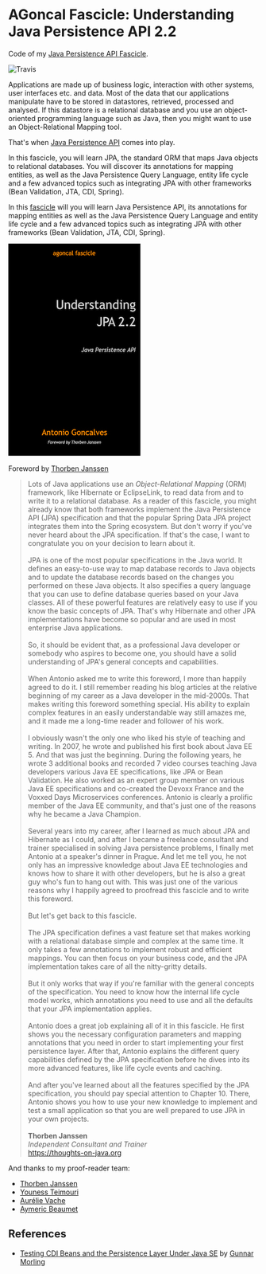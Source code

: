 # AGoncal Fascicle: Understanding Java Persistence API 2.2

Code of my [Java Persistence API Fascicle](https://www.amazon.com/Understanding-JPA-2-2-Persistence-fascicle-ebook/dp/B07RWPXPS6).

![Travis](https://travis-ci.org/agoncal/agoncal-fascicle-jpa.svg?branch=2.2)

Applications are made up of business logic, interaction with other systems, user interfaces etc. and data.
Most of the data that our applications manipulate have to be stored in datastores, retrieved, processed and analysed.
If this datastore is a relational database and you use an object-oriented programming language such as Java, then you might want to use an Object-Relational Mapping tool.

That's when [Java Persistence API](https://beanvalidation.org) comes into play.

In this fascicle, you will learn JPA, the standard ORM that maps Java objects to relational databases.
You will discover its annotations for mapping entities, as well as the Java Persistence Query Language, entity life cycle and a few advanced topics such as integrating JPA with other frameworks (Bean Validation, JTA, CDI, Spring).

In this [fascicle](https://www.amazon.com/author/agoncal) will you will learn Java Persistence API, its annotations for mapping entities as well as the Java Persistence Query Language and entity life cycle and a few advanced topics such as integrating JPA with other frameworks (Bean Validation, JTA, CDI, Spring).

![Java Persistence API Fascicle](https://raw.githubusercontent.com/agoncal/agoncal-fascicle-jpa/master/cover.jpg)

Foreword by [Thorben Janssen](https://twitter.com/thjanssen123)

> Lots of Java applications use an _Object-Relational Mapping_ (ORM) framework, like Hibernate or EclipseLink, to read data from and to write it to a relational database.
As a reader of this fascicle, you might already know that both frameworks implement the Java Persistence API (JPA) specification and that the popular Spring Data JPA project integrates them into the Spring ecosystem.
But don't worry if you've never heard about the JPA specification.
If that's the case, I want to congratulate you on your decision to learn about it.
<br/><br/>
JPA is one of the most popular specifications in the Java world.
It defines an easy-to-use way to map database records to Java objects and to update the database records based on the changes you performed on these Java objects.
It also specifies a query language that you can use to define database queries based on your Java classes.
All of these powerful features are relatively easy to use if you know the basic concepts of JPA.
That's why Hibernate and other JPA implementations have become so popular and are used in most enterprise Java applications.
<br/><br/>
So, it should be evident that, as a professional Java developer or somebody who aspires to become one, you should have a solid understanding of JPA's general concepts and capabilities.
<br/><br/>
When Antonio asked me to write this foreword, I more than happily agreed to do it.
I still remember reading his blog articles at the relative beginning of my career as a Java developer in the mid-2000s.
That makes writing this foreword something special.
His ability to explain complex features in an easily understandable way still amazes me, and it made me a long-time reader and follower of his work.
<br/><br/>
I obviously wasn't the only one who liked his style of teaching and writing.
In 2007, he wrote and published his first book about Java EE 5.
And that was just the beginning.
During the following years, he wrote 3 additional books and recorded 7 video courses teaching Java developers various Java EE specifications, like JPA or Bean Validation.
He also worked as an expert group member on various Java EE specifications and co-created the Devoxx France and the Voxxed Days Microservices conferences.
Antonio is clearly a prolific member of the Java EE community, and that's just one of the reasons why he became a Java Champion.
<br/><br/>
Several years into my career, after I learned as much about JPA and Hibernate as I could, and after I became a freelance consultant and trainer specialised in solving Java persistence problems, I finally met Antonio at a speaker's dinner in Prague.
And let me tell you, he not only has an impressive knowledge about Java EE technologies and knows how to share it with other developers, but he is also a great guy who's fun to hang out with.
This was just one of the various reasons why I happily agreed to proofread this fascicle and to write this foreword.
<br/><br/>
But let's get back to this fascicle.
<br/><br/>
The JPA specification defines a vast feature set that makes working with a relational database simple and complex at the same time.
It only takes a few annotations to implement robust and efficient mappings.
You can then focus on your business code, and the JPA implementation takes care of all the nitty-gritty details.
<br/><br/>
But it only works that way if you're familiar with the general concepts of the specification.
You need to know how the internal life cycle model works, which annotations you need to use and all the defaults that your JPA implementation applies.
<br/><br/>
Antonio does a great job explaining all of it in this fascicle.
He first shows you the necessary configuration parameters and mapping annotations that you need in order to start implementing your first persistence layer.
After that, Antonio explains the different query capabilities defined by the JPA specification before he dives into its more advanced features, like life cycle events and caching.
<br/><br/>
And after you've learned about all the features specified by the JPA specification, you should pay special attention to Chapter 10.
There, Antonio shows you how to use your new knowledge to implement and test a small application so that you are well prepared to use JPA in your own projects.
<br/><br/>
**Thorben Janssen**  
_Independent Consultant and Trainer_  
https://thoughts-on-java.org

And thanks to my proof-reader team:

* [Thorben Janssen](https://twitter.com/thjanssen123)
* [Youness Teimouri](http://www.youness-teimouri.com)
* [Aurélie Vache](https://twitter.com/aurelievache)
* [Aymeric Beaumet](https://twitter.com/aymericbeaumet)

## References

* [Testing CDI Beans and the Persistence Layer Under Java SE](http://in.relation.to/2019/01/23/testing-cdi-beans-and-persistence-layer-under-java-se) by [Gunnar Morling](https://twitter.com/gunnarmorling)
